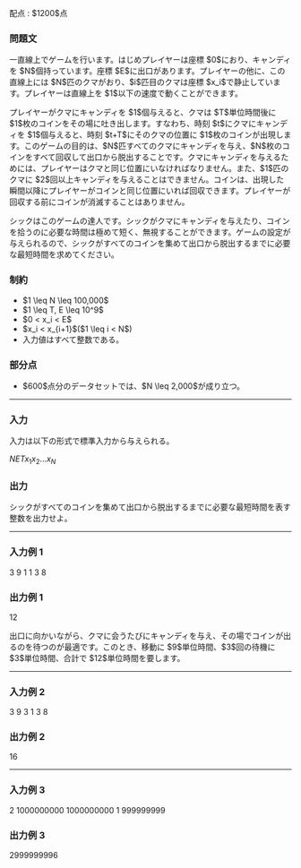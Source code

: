 
<div>

<span>

<span>

<p>
配点 : $1200$点
</p>

<div>

<section>

### **問題文**

<style>
#nck {
      width: 30px;
      height: auto;
   }

</style>

<p>
一直線上でゲームを行います。はじめプレイヤーは座標 $0$におり、キャンディを $N$個持っています。座標 $E$に出口があります。プレイヤーの他に、この直線上には $N$匹のクマがおり、$i$匹目のクマは座標 $x_i$で静止しています。プレイヤーは直線上を $1$以下の速度で動くことができます。
</p>

<p>
プレイヤーがクマにキャンディを $1$個与えると、クマは $T$単位時間後に $1$枚のコインをその場に吐き出します。すなわち、時刻 $t$にクマにキャンディを $1$個与えると、時刻 $t+T$にそのクマの位置に $1$枚のコインが出現します。このゲームの目的は、$N$匹すべてのクマにキャンディを与え、$N$枚のコインをすべて回収して出口から脱出することです。クマにキャンディを与えるためには、プレイヤーはクマと同じ位置にいなければなりません。また、$1$匹のクマに $2$回以上キャンディを与えることはできません。コインは、出現した瞬間以降にプレイヤーがコインと同じ位置にいれば回収できます。プレイヤーが回収する前にコインが消滅することはありません。
</p>

<p>
シックはこのゲームの達人です。シックがクマにキャンディを与えたり、コインを拾うのに必要な時間は極めて短く、無視することができます。ゲームの設定が与えられるので、シックがすべてのコインを集めて出口から脱出するまでに必要な最短時間を求めてください。
</p>

</section>

</div>

<div>

<section>

### **制約**

<ul>

<li>
$1 \leq N \leq 100,000$
</li>

<li>
$1 \leq T, E \leq 10^9$
</li>

<li>
$0 < x_i < E$
</li>

<li>
$x_i < x_{i+1}$($1 \leq i < N$)
</li>

<li>
入力値はすべて整数である。
</li>

</ul>

</section>

</div>

<div>

<section>

### **部分点**

<ul>

<li>
$600$点分のデータセットでは、$N \leq 2,000$が成り立つ。
</li>

</ul>

</section>

</div>

---

<div>

<div>

<section>

### **入力**

<p>
入力は以下の形式で標準入力から与えられる。
</p>

<div>

$N$$E$$T$$x_1$$x_2$$...$$x_N$
</div>

</section>

</div>

<div>

<section>

### **出力**

<p>
シックがすべてのコインを集めて出口から脱出するまでに必要な最短時間を表す整数を出力せよ。
</p>

</section>

</div>

</div>

---

<div>

<section>

### **入力例 1**

<div>

3 9 1
1 3 8

</div>

</section>

</div>

<div>

<section>

### **出力例 1**

<div>

12

</div>

<p>
出口に向かいながら、クマに会うたびにキャンディを与え、その場でコインが出るのを待つのが最適です。このとき、移動に $9$単位時間、$3$回の待機に $3$単位時間、合計で $12$単位時間を要します。
</p>

</section>

</div>

---

<div>

<section>

### **入力例 2**

<div>

3 9 3
1 3 8

</div>

</section>

</div>

<div>

<section>

### **出力例 2**

<div>

16

</div>

</section>

</div>

---

<div>

<section>

### **入力例 3**

<div>

2 1000000000 1000000000
1 999999999

</div>

</section>

</div>

<div>

<section>

### **出力例 3**

<div>

2999999996

</div>

</section>

</div>

</span>

</span>

</div>
